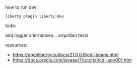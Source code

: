 how to run dev:

`liberty plugin liberty:dev`

todo:

add logger
alternatives...
arquillian tests

resources:

* https://openliberty.io/docs/21.0.0.9/cdi-beans.html
* https://docs.oracle.com/javaee/7/tutorial/cdi-adv001.htm